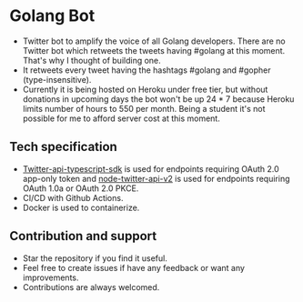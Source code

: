 # Golang Bot

- Twitter bot to amplify the voice of all Golang developers. There are no Twitter bot which retweets the tweets having #golang at this moment. That's why I thought of building one.
- It retweets every tweet having the hashtags #golang and #gopher (type-insensitive).
- Currently it is being hosted on Heroku under free tier, but without donations in upcoming days the bot won't be up 24 * 7 because Heroku limits number of hours to 550 per month. Being a student it's not possible for me to afford server cost at this moment.

## Tech specification

- [Twitter-api-typescript-sdk](https://github.com/twitterdev/twitter-api-typescript-sdk) is used for endpoints requiring OAuth 2.0 app-only token and [node-twitter-api-v2](https://github.com/PLhery/node-twitter-api-v2) is used for endpoints requiring OAuth 1.0a or OAuth 2.0 PKCE.
- CI/CD with Github Actions.
- Docker is used to containerize.

## Contribution and support

- Star the repository if you find it useful.
- Feel free to create issues if have any feedback or want any improvements.
- Contributions are always welcomed.
